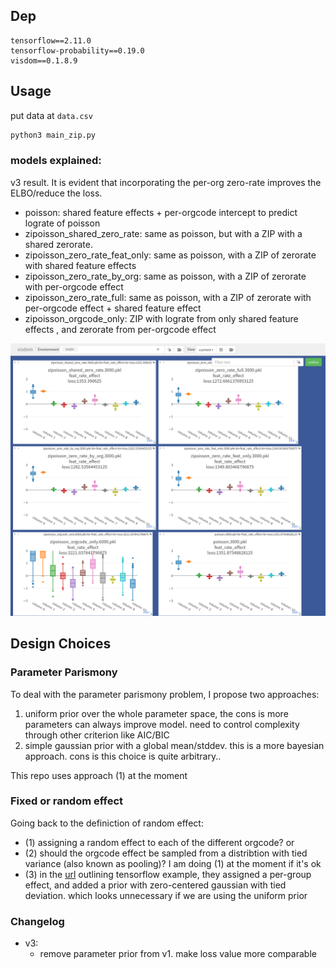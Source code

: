 ## Dep

```
tensorflow==2.11.0
tensorflow-probability==0.19.0
visdom==0.1.8.9
```

## Usage

put data at `data.csv`

```bash
python3 main_zip.py 
```


### models explained:

v3 result. It is evident that incorporating the per-org zero-rate improves the ELBO/reduce the loss.


- poisson: shared feature effects + per-orgcode intercept to predict lograte of poisson
- zipoisson_shared_zero_rate: same as poisson, but with a ZIP with a shared zerorate.
- zipoisson_zero_rate_feat_only: same as poisson, with a ZIP of zerorate with shared feature effects
- zipoisson_zero_rate_by_org: same as poisson, with a ZIP of zerorate with per-orgcode effect
- zipoisson_zero_rate_full: same as poisson, with a ZIP of zerorate with per-orgcode effect + shared feature effect
- zipoisson_orgcode_only: ZIP with lograte from only shared feature effects , and zerorate from per-orgcode effect

![](./v3_result.png)

## Design Choices

### Parameter Parismony

To deal with the parameter parismony problem, I propose two approaches:

1. uniform prior over the whole parameter space, the cons is more parameters can always improve model. need to control complexity through other criterion like AIC/BIC
2. simple gaussian prior with a global mean/stddev. this is a more bayesian approach. cons is this choice is quite arbitrary..

This repo uses approach (1) at the moment

### Fixed or random effect

Going back to the definiction of random effect:

- (1) assigning a random effect to each of the different orgcode? or
- (2) should the orgcode effect be sampled from a distribtion with tied variance (also known as pooling)? I am doing (1) at the moment if it's ok
- (3) in the [url](https://www.tensorflow.org/probability/examples/Linear_Mixed_Effects_Models) outlining tensorflow example, they assigned a per-group effect, and added a prior with zero-centered gaussian with tied deviation. which looks unnecessary if we are using the uniform prior


### Changelog

- v3:
  - remove parameter prior from v1. make loss value more comparable